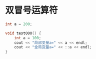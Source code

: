 
# 双冒号运算符

```c++
int a = 200;

void test000() {
    int a = 100;
    cout << "局部变量a=" << a << endl;
    cout << "全局变量a=" << ::a << endl;
}
```

